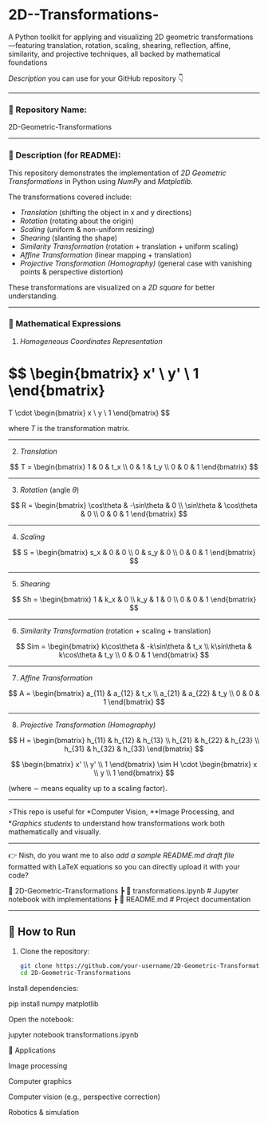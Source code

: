# 2D--Transformations-
A Python toolkit for applying and visualizing 2D geometric transformations—featuring translation, rotation, scaling, shearing, reflection, affine, similarity, and projective techniques, all backed by mathematical foundations

 *Description* you can use for your GitHub repository 👇

---

### 📌 Repository Name:

2D-Geometric-Transformations

---

### 📝 Description (for README):

This repository demonstrates the implementation of *2D Geometric Transformations* in Python using *NumPy* and *Matplotlib*.

The transformations covered include:

* *Translation* (shifting the object in x and y directions)
* *Rotation* (rotating about the origin)
* *Scaling* (uniform & non-uniform resizing)
* *Shearing* (slanting the shape)
* *Similarity Transformation* (rotation + translation + uniform scaling)
* *Affine Transformation* (linear mapping + translation)
* *Projective Transformation (Homography)* (general case with vanishing points & perspective distortion)

These transformations are visualized on a *2D square* for better understanding.

---

### 🔢 Mathematical Expressions

1. *Homogeneous Coordinates Representation*

$$
\begin{bmatrix}
x' \\ y' \\ 1
\end{bmatrix}
=
T \cdot
\begin{bmatrix}
x \\ y \\ 1
\end{bmatrix}
$$

where $T$ is the transformation matrix.

---

2. *Translation*

$$
T = 
\begin{bmatrix}
1 & 0 & t_x \\
0 & 1 & t_y \\
0 & 0 & 1
\end{bmatrix}
$$

---

3. *Rotation* (angle $\theta$)

$$
R = 
\begin{bmatrix}
\cos\theta & -\sin\theta & 0 \\
\sin\theta & \cos\theta & 0 \\
0 & 0 & 1
\end{bmatrix}
$$

---

4. *Scaling*

$$
S = 
\begin{bmatrix}
s_x & 0 & 0 \\
0 & s_y & 0 \\
0 & 0 & 1
\end{bmatrix}
$$

---

5. *Shearing*

$$
Sh = 
\begin{bmatrix}
1 & k_x & 0 \\
k_y & 1 & 0 \\
0 & 0 & 1
\end{bmatrix}
$$

---

6. *Similarity Transformation* (rotation + scaling + translation)

$$
Sim = 
\begin{bmatrix}
k\cos\theta & -k\sin\theta & t_x \\
k\sin\theta & k\cos\theta & t_y \\
0 & 0 & 1
\end{bmatrix}
$$

---

7. *Affine Transformation*

$$
A = 
\begin{bmatrix}
a_{11} & a_{12} & t_x \\
a_{21} & a_{22} & t_y \\
0 & 0 & 1
\end{bmatrix}
$$

---

8. *Projective Transformation (Homography)*

$$
H = 
\begin{bmatrix}
h_{11} & h_{12} & h_{13} \\
h_{21} & h_{22} & h_{23} \\
h_{31} & h_{32} & h_{33}
\end{bmatrix}
$$

$$
\begin{bmatrix}
x' \\ y' \\ 1
\end{bmatrix}
\sim
H \cdot
\begin{bmatrix}
x \\ y \\ 1
\end{bmatrix}
$$

(where $\sim$ means equality up to a scaling factor).

---

⚡This repo is useful for *Computer Vision, **Image Processing, and **Graphics students* to understand how transformations work both mathematically and visually.

---

👉 Nish, do you want me to also *add a sample README.md draft file* formatted with LaTeX equations so you can directly upload it with your code?

📂 2D-Geometric-Transformations
┣ 📜 transformations.ipynb # Jupyter notebook with implementations
┣ 📜 README.md # Project documentation


---

## 🔹 How to Run
1. Clone the repository:
   ```bash
   git clone https://github.com/your-username/2D-Geometric-Transformations.git
   cd 2D-Geometric-Transformations


Install dependencies:

pip install numpy matplotlib


Open the notebook:

jupyter notebook transformations.ipynb

📌 Applications

Image processing

Computer graphics

Computer vision (e.g., perspective correction)

Robotics & simulation
